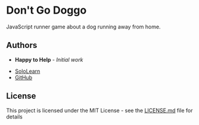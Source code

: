# Don't Go Doggo

JavaScript runner game about a dog running away from home.


## Authors

* **Happy to Help** - *Initial work* 
- [SoloLearn](https://www.sololearn.com/Profile/8344669)
- [GitHub](https://github.com/SL-HTH)

## License

This project is licensed under the MIT License - see the [LICENSE.md](LICENSE.md) file for details
